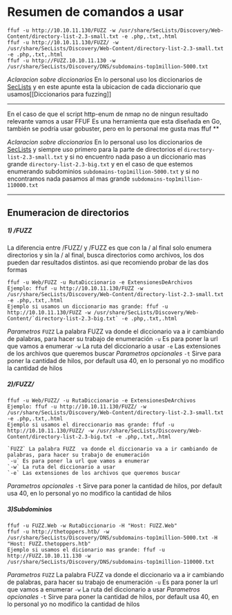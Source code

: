 # Resumen de comandos a usar
```shell
ffuf -u http://10.10.11.130/FUZZ -w /usr/share/SecLists/Discovery/Web-Content/directory-list-2.3-small.txt -e .php,.txt,.html
ffuf -u http://10.10.11.130/FUZZ/ -w /usr/share/SecLists/Discovery/Web-Content/directory-list-2.3-small.txt -e .php,.txt,.html
ffuf -u http://FUZZ.10.10.11.130 -w /usr/share/SecLists/Discovery/DNS/subdomains-top1million-5000.txt 
```

*Aclaracion sobre diccionarios*
En lo personal uso los diccionarios de [SecLists](https://github.com/danielmiessler/SecLists) y en este apunte esta la ubicacion de cada diccionario que usamos[[Diccionarios para fuzzing]]

----

En el caso de que el script http-enum de nmap no de ningun resultado relevante vamos a usar FFUF
Es una herramienta que esta diseñada en Go, también se podría usar gobuster, pero en lo personal me gusta mas ffuf
	**

*Aclaracion sobre diccionarios*
En lo personal uso los diccionarios de [SecLists](https://github.com/danielmiessler/SecLists) y siempre uso primero para la parte de directorios el `directory-list-2.3-small.txt` y si no encuentro nada paso a un diccionario mas grande `directory-list-2.3-big.txt` y en el caso de que estemos enumerando subdominios `subdomains-top1million-5000.txt` y si no encontramos nada pasamos al mas grande `subdomains-top1million-110000.txt`

------
## Enumeracion de directorios

##### 1) /FUZZ
La diferencia entre /FUZZ/ y /FUZZ es que con la / al final solo enumera directorios y sin la / al final, busca directorios como archivos, los dos pueden dar resultados distintos. asi que recomiendo probar de las dos formas
```shell
ffuf -u Web/FUZZ -u RutaDiccionario -e ExtensionesDeArchivos
Ejemplo: ffuf -u http://10.10.11.130/FUZZ -w /usr/share/SecLists/Discovery/Web-Content/directory-list-2.3-small.txt -e .php,.txt,.html
Ejemplo si usamos un diccionario mas grande: ffuf -u http://10.10.11.130/FUZZ -w /usr/share/SecLists/Discovery/Web-Content/`directory-list-2.3-big.txt` -e .php,.txt,.html
```
*Parametros*
	`FUZZ` La palabra FUZZ  va donde el diccionario va a ir cambiando de palabras, para hacer su trabajo de enumeración
	`-u` Es para poner la url que vamos a enumerar
	`-w` La ruta del diccionario a usar
	`-e` Las extensiones de los archivos que queremos buscar
*Parametros opcionales*
	`-t` Sirve para poner la cantidad de hilos, por default usa 40, en lo personal yo no modifico la cantidad de hilos
##### 2)/FUZZ/

```shell
ffuf -u Web/FUZZ/ -u RutaDiccionario -e ExtensionesDeArchivos
Ejemplo: ffuf -u http://10.10.11.130/FUZZ/ -w /usr/share/SecLists/Discovery/Web-Content/directory-list-2.3-small.txt -e .php,.txt,.html
Ejemplo si usamos el direccionario mas grande: ffuf -u http://10.10.11.130/FUZZ/ -w /usr/share/SecLists/Discovery/Web-Content/directory-list-2.3-big.txt -e .php,.txt,.html
```
	`FUZZ` La palabra FUZZ  va donde el diccionario va a ir cambiando de palabras, para hacer su trabajo de enumeración
	`-u` Es para poner la url que vamos a enumerar
	`-w` La ruta del diccionario a usar
	`-e` Las extensiones de los archivos que queremos buscar
*Parametros opcionales*
	`-t` Sirve para poner la cantidad de hilos, por default usa 40, en lo personal yo no modifico la cantidad de hilos
##### 3)Subdominios
```shell
ffuf -u FUZZ.Web -w RutaDiccionario -H "Host: FUZZ.Web"
ffuf -u http://thetoppers.htb/ -w /usr/share/SecLists/Discovery/DNS/subdomains-top1million-5000.txt -H "Host: FUZZ.thetoppers.htb"
Ejemplo si usamos el dicionario mas grande: ffuf -u http://FUZZ.10.10.11.130 -w /usr/share/SecLists/Discovery/DNS/subdomains-top1million-110000.txt 
```
*Parametros*
	`FUZZ` La palabra FUZZ  va donde el diccionario va a ir cambiando de palabras, para hacer su trabajo de enumeración
	`-u` Es para poner la url que vamos a enumerar
	`-w` La ruta del diccionario a usar
*Parametros opcionales*
	`-t` Sirve para poner la cantidad de hilos, por default usa 40, en lo personal yo no modifico la cantidad de hilos
